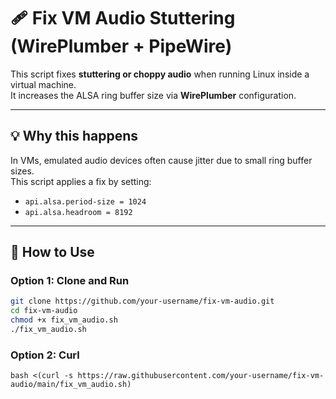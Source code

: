 # 🩹 Fix VM Audio Stuttering (WirePlumber + PipeWire)

This script fixes **stuttering or choppy audio** when running Linux inside a virtual machine.  
It increases the ALSA ring buffer size via **WirePlumber** configuration.

---

## 💡 Why this happens

In VMs, emulated audio devices often cause jitter due to small ring buffer sizes.  
This script applies a fix by setting:

- `api.alsa.period-size = 1024`
- `api.alsa.headroom = 8192`

---

## 🚀 How to Use

### Option 1: Clone and Run

```bash
git clone https://github.com/your-username/fix-vm-audio.git
cd fix-vm-audio
chmod +x fix_vm_audio.sh
./fix_vm_audio.sh
```
### Option 2: Curl
```bash <(curl -s https://raw.githubusercontent.com/your-username/fix-vm-audio/main/fix_vm_audio.sh)```
